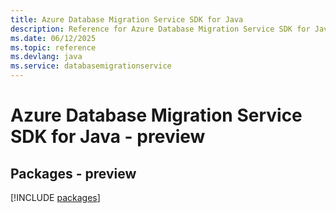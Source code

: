 ```yaml
---
title: Azure Database Migration Service SDK for Java
description: Reference for Azure Database Migration Service SDK for Java
ms.date: 06/12/2025
ms.topic: reference
ms.devlang: java
ms.service: databasemigrationservice
---
```

# Azure Database Migration Service SDK for Java - preview
## Packages - preview
[!INCLUDE [packages](database-migration-service-index.md)]